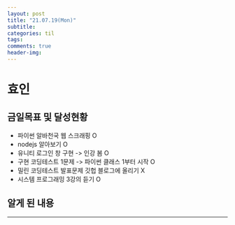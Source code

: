 ```yaml
---
layout: post
title: "21.07.19(Mon)"
subtitle:
categories: til
tags:
comments: true
header-img:
---
```


# 효인

## 금일목표 및 달성현황

- 파이썬 알바천국 웹 스크래핑 O
- nodejs 알아보기 O
- 유니티 로그인 창 구현 -> 인강 봄 O
- 구현 코딩테스트 1문제 -> 파이썬 클래스 1부터 시작 O
- 밀린 코딩테스트 발표문제 깃헙 블로그에 올리기 X
- 시스템 프로그래밍 3강의 듣기 O

## 알게 된 내용

---
